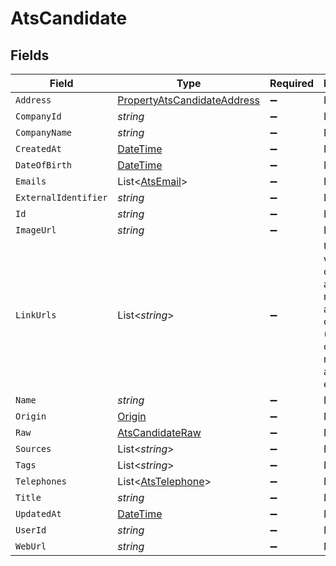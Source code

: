 # AtsCandidate


## Fields

| Field                                                                                                                | Type                                                                                                                 | Required                                                                                                             | Description                                                                                                          |
| -------------------------------------------------------------------------------------------------------------------- | -------------------------------------------------------------------------------------------------------------------- | -------------------------------------------------------------------------------------------------------------------- | -------------------------------------------------------------------------------------------------------------------- |
| `Address`                                                                                                            | [PropertyAtsCandidateAddress](../../Models/Components/PropertyAtsCandidateAddress.md)                                | :heavy_minus_sign:                                                                                                   | N/A                                                                                                                  |
| `CompanyId`                                                                                                          | *string*                                                                                                             | :heavy_minus_sign:                                                                                                   | N/A                                                                                                                  |
| `CompanyName`                                                                                                        | *string*                                                                                                             | :heavy_minus_sign:                                                                                                   | N/A                                                                                                                  |
| `CreatedAt`                                                                                                          | [DateTime](https://learn.microsoft.com/en-us/dotnet/api/system.datetime?view=net-5.0)                                | :heavy_minus_sign:                                                                                                   | N/A                                                                                                                  |
| `DateOfBirth`                                                                                                        | [DateTime](https://learn.microsoft.com/en-us/dotnet/api/system.datetime?view=net-5.0)                                | :heavy_minus_sign:                                                                                                   | N/A                                                                                                                  |
| `Emails`                                                                                                             | List<[AtsEmail](../../Models/Components/AtsEmail.md)>                                                                | :heavy_minus_sign:                                                                                                   | N/A                                                                                                                  |
| `ExternalIdentifier`                                                                                                 | *string*                                                                                                             | :heavy_minus_sign:                                                                                                   | N/A                                                                                                                  |
| `Id`                                                                                                                 | *string*                                                                                                             | :heavy_minus_sign:                                                                                                   | N/A                                                                                                                  |
| `ImageUrl`                                                                                                           | *string*                                                                                                             | :heavy_minus_sign:                                                                                                   | N/A                                                                                                                  |
| `LinkUrls`                                                                                                           | List<*string*>                                                                                                       | :heavy_minus_sign:                                                                                                   | URLs for web pages containing additional material about the candidate (LinkedIn, other social media, articles, etc.) |
| `Name`                                                                                                               | *string*                                                                                                             | :heavy_minus_sign:                                                                                                   | N/A                                                                                                                  |
| `Origin`                                                                                                             | [Origin](../../Models/Components/Origin.md)                                                                          | :heavy_minus_sign:                                                                                                   | N/A                                                                                                                  |
| `Raw`                                                                                                                | [AtsCandidateRaw](../../Models/Components/AtsCandidateRaw.md)                                                        | :heavy_minus_sign:                                                                                                   | N/A                                                                                                                  |
| `Sources`                                                                                                            | List<*string*>                                                                                                       | :heavy_minus_sign:                                                                                                   | N/A                                                                                                                  |
| `Tags`                                                                                                               | List<*string*>                                                                                                       | :heavy_minus_sign:                                                                                                   | N/A                                                                                                                  |
| `Telephones`                                                                                                         | List<[AtsTelephone](../../Models/Components/AtsTelephone.md)>                                                        | :heavy_minus_sign:                                                                                                   | N/A                                                                                                                  |
| `Title`                                                                                                              | *string*                                                                                                             | :heavy_minus_sign:                                                                                                   | N/A                                                                                                                  |
| `UpdatedAt`                                                                                                          | [DateTime](https://learn.microsoft.com/en-us/dotnet/api/system.datetime?view=net-5.0)                                | :heavy_minus_sign:                                                                                                   | N/A                                                                                                                  |
| `UserId`                                                                                                             | *string*                                                                                                             | :heavy_minus_sign:                                                                                                   | N/A                                                                                                                  |
| `WebUrl`                                                                                                             | *string*                                                                                                             | :heavy_minus_sign:                                                                                                   | N/A                                                                                                                  |